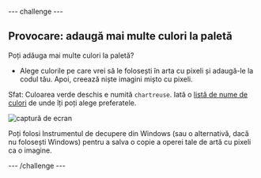 \--- challenge \---

## Provocare: adaugă mai multe culori la paletă

Poți adăuga mai multe culori la paletă?

+ Alege culorile pe care vrei să le folosești în arta cu pixeli și adaugă-le la codul tău. Apoi, creează niște imagini mișto cu pixeli.

Sfat: Culoarea verde deschis e numită `chartreuse`. Iată o [listă de nume de culori](https://www.w3schools.com/colors/colors_names.asp) de unde îți poți alege preferatele.

![captură de ecran](images/pixel-art-final.png)

Poți folosi Instrumentul de decupere din Windows (sau o alternativă, dacă nu folosești Windows) pentru a salva o copie a operei tale de artă cu pixeli ca o imagine.

\--- /challenge \---